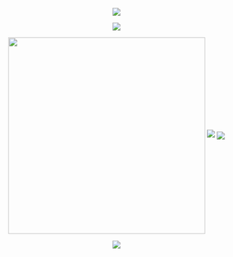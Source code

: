 <!-- https://github.com/kyechan99/capsule-render -->
<p align="center">
<img src="https://capsule-render.vercel.app/api?type=waving&color=timeGradient&height=300&&section=header&text=HI%20THERE!&fontSize=90&fontAlign=50&fontAlignY=30&desc=I%20am%20YEE130513!&descAlign=50&descSize=30&descAlignY=60&animation=twinkling">
</p>
 
<!-- https://github.com/DenverCoder1/readme-typing-svg -->
<p align="center">
<img src="https://readme-typing-svg.demolab.com?font=Orbitron&size=25&pause=1000&center=true&vCenter=true&random=false&width=600&lines=Welcome+to+my+GitHub+profile+page!;I+am+super+obsessed+with+studying!" />
</p>
 
<p align="center">
<img align="center" width="400" src="https://github-readme-stats.vercel.app/api?username={YEE130513}&theme=transparent&include_all_commits=true&show_icons=true&hide_border=true" />
<a href="https://github.com/YEE130513"><img src="https://img.shields.io/badge/GitHub-YEE130513-blue?logo=github" /></a>
<img align="center" src="https://skillicons.dev/icons?i=py,c,cpp,cs,md,matlab&theme=light" />
</p>


<p align="center">
<img src="https://capsule-render.vercel.app/api?type=waving&color=timeGradient&height=300&&section=footer&text=THE%20END!&fontSize=90&fontAlign=50&fontAlignY=70&desc=Hope%20your%20program%20is%20bug-free!&descAlign=50&descSize=30&descAlignY=40&animation=twinkling">
</p>
